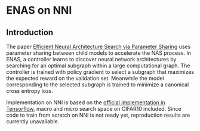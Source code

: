 # ENAS on NNI

## Introduction

The paper [Efficient Neural Architecture Search via Parameter Sharing](https://arxiv.org/abs/1802.03268) uses parameter sharing between child models to accelerate the NAS process. In ENAS, a controller learns to discover neural network architectures by searching for an optimal subgraph within a large computational graph. The controller is trained with policy gradient to select a subgraph that maximizes the expected reward on the validation set. Meanwhile the model corresponding to the selected subgraph is trained to minimize a canonical cross entropy loss.

Implementation on NNI is based on the [official implementation in Tensorflow](https://github.com/melodyguan/enas), macro and micro search space on CIFAR10 included. Since code to train from scratch on NNI is not ready yet, reproduction results are currently unavailable.
